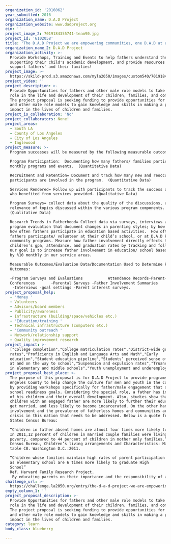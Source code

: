 ```yaml
---
organization_id: '2016062'
year_submitted: 2016
organization_name: D.A.D Project
organization_website: www.dadproject.org
ein: ''
project_image_2: 7019184355741-team90.jpg
project_id: '6102058'
title: 'The D.A.D Project we are empowering communities, one D.A.D at a time!'
organization_name_2: D.A.D Project
organization_activity: >-
  Provide Workshops, Training and Events to help fathers understand the value of
  supporting their child's academic development, and provide resources that
  support fathers' and their families!
project_image: >-
  https://skild-prod.s3.amazonaws.com/myla2050/images/custom540/7019184355741-team90.jpg
project_video: ''
project_description: >-
  Provide Opportunities for fathers and other male role models to take an active
  role in the life and development of their children, families, and community.
  The project proposal is seeking funding to provide opportunities for fathers
  and other male role models to gain knowledge and skills in making a positive
  impact in the lives of children and families.
project_is_collaboration: 'No'
project_collaborators: None!
project_areas:
  - South LA
  - County of Los Angeles
  - City of Los Angeles
  - Inglewood
project_measure: >-
  Program successes will be measured by the following measurable outcomes:

  Program Participation:  Documenting how many fathers/ families participate in
  monthly programs and events.  (Quantitative Data)

  Recruitment and Retention= Document and track how many new and reoccurring
  participants are involved in the program.  (Quantitative Data)

  Services Rendered= Follow up with participants to track the success of those
  who benefited from services provided. (Qualitative Data)

  Program Surveys= collect data about the quality of the discussions, and
  relevance of topics discussed within the various program components. 
  (Qualitative Data)

  Research Trends in Fatherhood= Collect data via surveys, interviews and
  program evaluation that document changes in parenting styles; by how many and
  how often fathers participate in education based activities.  How often
  fathers participate/ volunteer at their child’s school, or at D.A.D Project
  community programs. Measure how father involvement directly effects their
  children’s gpa, attendance, and graduation rates by tracking and follow ups. 
  Our goal is to increase father involvement in education/ school based programs
  by %10 monthly in our service areas.

  Measurable Outcomes/Evaluation Data/Documentation Used to Determine Program
  Outcomes:  

  -Program Surveys and Evaluations           Attendance Records-Parent-Teacher
  Conferences       -Parental Surveys -Father Involvement Summaries
   -Interviews -goal settings -Parent interest surveys.
project_proposal_help:
  - 'Money '
  - Volunteers
  - Advisors/board members
  - Publicity/awareness
  - Infrastructure (building/space/vehicles etc.)
  - 'Education/training '
  - Technical infrastructure (computers etc.)
  - 'Community outreach '
  - Network/relationship support
  - Quality improvement research
project_impact: >-
  ["College completion","College matriculation rates","District-wide graduation
  rates","Proficiency in English and Language Arts and Math","Early
  education","Student education pipeline","Students’ perceived sense of safety
  at and on the way to school","Suspension and expulsion rates","Truancy rates
  in elementary and middle schools","Youth unemployment and underemployment"]
project_proposal_best_place: >-
  The purpose of this proposal is for D.A.D Project to provide programs in Los
  Angeles County to help change the culture for men and youth in the community,
  by providing workshops specifically for father/male engagement that support
  school readiness goals. Considering the special role, a father has in the life
  of his children and their overall development. Also, studies show that
  children with an engaged father are more likely to further their education,
  get married, and less likely to become incarcerated. On the other hand, father
  involvement and the prevalence of fatherless homes and communities are a
  crisis in this nation that needs to be addressed. Below is a quote from United
  States Census Bureau: 

  “Children in father absent homes are almost four times more likely to be poor.
  In 2011,12 percent of children in married couple families were living in
  poverty, compared to 44 percent of children in mother only families.” U.S
  Census Bureau, Children’s living arrangements and Characteristics: March 2011,
  table C8. Washington D.C.:2011. 

  “Children whose families maintain high rates of parent participation as early
  as elementary school are 6 times more likely to graduate High
  School”                                                                                                                                              
  Ref. Harvard Family Research Project.
   By educating parents on their importance and the responsibility of advocating for their children. Our partnership will further the opportunity to spark positive change in the community by empowering and promoting fatherhood and parent engagement in all grade levels. Where we will identify communities where there is a lack of parent involvement and the negative correlation to graduation rates.  Children are at risk of not completing high school, and it’s important for parents to better support their children education by attending college prep trainings, job fairs, stress and communication workshops, health fairs, literacy and S.T.E.A.M programs designed to empower parents to encourage their children to further their education.  D.A.D Project provides support programs and resources for fathers to strengthen the quality of life for participants and their families.  Helping fathers get jobs to provide financial stability in the home, which empowers him to be a positive role model, and offering activities for fathers to participate with their families that strengthen relationships between fathers and their children, and support parent relationships offer a sense of security for their children. Most importantly, connecting the community with young leaders, interns from local colleges to support and encourage students to pursue their education.  The quality of our programs and collaborative partners is the determining factor that makes D.A.D Project a unique contributor to making L.A the best place to learn by empowering and strengthening parent/father engagement.
challenge_url: >-
  https://challenge.la2050.org/entry/the-d-a-d-project-we-are-empowering-communities-one-d-a-d-at-a-time!
empty_column_1: ''
project_proposal_description: >-
  Provide Opportunities for fathers and other male role models to take an active
  role in the life and development of their children, families, and community.
  The project proposal is seeking funding to provide opportunities for fathers
  and other male role models to gain knowledge and skills in making a positive
  impact in the lives of children and families.
category: learn
body_class: blueberry

---
```

